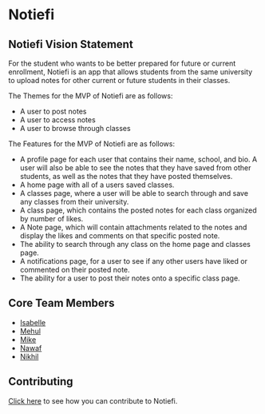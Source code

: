 # Notiefi

## Notiefi Vision Statement

For the student who wants to be better prepared for future or current enrollment, Notiefi is an app that allows students from the same university to upload notes for other current or future students in their classes. 

The Themes for the MVP of Notiefi are as follows:
- A user to post notes
- A user to access notes
- A user to browse through classes

The Features for the MVP of Notiefi are as follows:
- A profile page for each user that contains their name, school, and bio. A user will also be able to see the notes that they have saved from other students, as well as the notes that they have posted themselves. 
- A home page with all of a users saved classes.
- A classes page, where a user will be able to search through and save any classes from their university.
- A class page, which contains the posted notes for each class organized by number of likes. 
- A Note page, which will contain attachments related to the notes and display the likes and comments on that specific posted note. 
- The ability to search through any class on the home page and classes page.
- A notifications page, for a user to see if any other users have liked or commented on their posted note. 
- The ability for a user to post their notes onto a specific class page. 

## Core Team Members

* [Isabelle](https://github.com/isabelleoktay)
* [Mehul](https://github.com/Mehul-Aneja)
* [Mike](https://github.com/mgt306)
* [Nawaf](https://github.com/Verse1)
* [Nikhil](https://github.com/Star3Lord)


## Contributing

[Click here](CONTRIBUTING.md) to see how you can contribute to Notiefi.